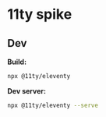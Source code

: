 # 11ty spike

## Dev

**Build:**

```sh
npx @11ty/eleventy
```

**Dev server:**

```sh
npx @11ty/eleventy --serve
```
